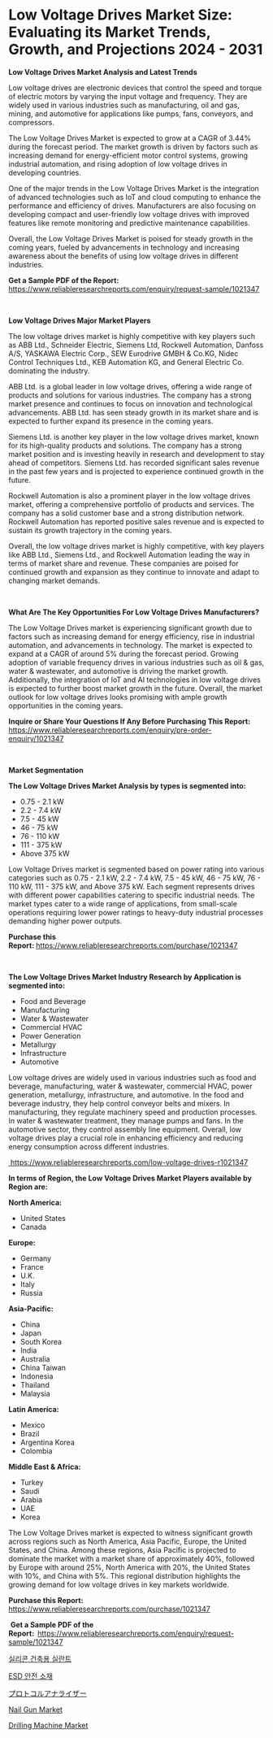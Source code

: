 <p><h1>Low Voltage Drives Market Size: Evaluating its Market Trends, Growth, and Projections 2024 - 2031</h1></p><p><strong>Low Voltage Drives Market Analysis and Latest Trends</strong></p>
<p><p>Low voltage drives are electronic devices that control the speed and torque of electric motors by varying the input voltage and frequency. They are widely used in various industries such as manufacturing, oil and gas, mining, and automotive for applications like pumps, fans, conveyors, and compressors.</p><p>The Low Voltage Drives Market is expected to grow at a CAGR of 3.44% during the forecast period. The market growth is driven by factors such as increasing demand for energy-efficient motor control systems, growing industrial automation, and rising adoption of low voltage drives in developing countries.</p><p>One of the major trends in the Low Voltage Drives Market is the integration of advanced technologies such as IoT and cloud computing to enhance the performance and efficiency of drives. Manufacturers are also focusing on developing compact and user-friendly low voltage drives with improved features like remote monitoring and predictive maintenance capabilities.</p><p>Overall, the Low Voltage Drives Market is poised for steady growth in the coming years, fueled by advancements in technology and increasing awareness about the benefits of using low voltage drives in different industries.</p></p>
<p><strong>Get a Sample PDF of the Report:&nbsp;</strong> <a href="https://www.reliableresearchreports.com/enquiry/request-sample/1021347">https://www.reliableresearchreports.com/enquiry/request-sample/1021347</a></p>
<p>&nbsp;</p>
<p><strong>Low Voltage Drives Major Market Players</strong></p>
<p><p>The low voltage drives market is highly competitive with key players such as ABB Ltd., Schneider Electric, Siemens Ltd, Rockwell Automation, Danfoss A/S, YASKAWA Electric Corp., SEW Eurodrive GMBH & Co.KG, Nidec Control Techniques Ltd., KEB Automation KG, and General Electric Co. dominating the industry.</p><p>ABB Ltd. is a global leader in low voltage drives, offering a wide range of products and solutions for various industries. The company has a strong market presence and continues to focus on innovation and technological advancements. ABB Ltd. has seen steady growth in its market share and is expected to further expand its presence in the coming years.</p><p>Siemens Ltd. is another key player in the low voltage drives market, known for its high-quality products and solutions. The company has a strong market position and is investing heavily in research and development to stay ahead of competitors. Siemens Ltd. has recorded significant sales revenue in the past few years and is projected to experience continued growth in the future.</p><p>Rockwell Automation is also a prominent player in the low voltage drives market, offering a comprehensive portfolio of products and services. The company has a solid customer base and a strong distribution network. Rockwell Automation has reported positive sales revenue and is expected to sustain its growth trajectory in the coming years.</p><p>Overall, the low voltage drives market is highly competitive, with key players like ABB Ltd., Siemens Ltd., and Rockwell Automation leading the way in terms of market share and revenue. These companies are poised for continued growth and expansion as they continue to innovate and adapt to changing market demands.</p></p>
<p>&nbsp;</p>
<p><strong>What Are The Key Opportunities For Low Voltage Drives Manufacturers?</strong></p>
<p><p>The Low Voltage Drives market is experiencing significant growth due to factors such as increasing demand for energy efficiency, rise in industrial automation, and advancements in technology. The market is expected to expand at a CAGR of around 5% during the forecast period. Growing adoption of variable frequency drives in various industries such as oil & gas, water & wastewater, and automotive is driving the market growth. Additionally, the integration of IoT and AI technologies in low voltage drives is expected to further boost market growth in the future. Overall, the market outlook for low voltage drives looks promising with ample growth opportunities in the coming years.</p></p>
<p><strong>Inquire or Share Your Questions If Any Before Purchasing This Report:</strong> <a href="https://www.reliableresearchreports.com/enquiry/pre-order-enquiry/1021347">https://www.reliableresearchreports.com/enquiry/pre-order-enquiry/1021347</a></p>
<p>&nbsp;</p>
<p><strong>Market Segmentation</strong></p>
<p><strong>The Low Voltage Drives Market Analysis by types is segmented into:</strong></p>
<p><ul><li>0.75 - 2.1 kW</li><li>2.2 - 7.4 kW</li><li>7.5 - 45 kW</li><li>46 - 75 kW</li><li>76 - 110 kW</li><li>111 - 375 kW</li><li>Above 375 kW</li></ul></p>
<p><p>Low Voltage Drives market is segmented based on power rating into various categories such as 0.75 - 2.1 kW, 2.2 - 7.4 kW, 7.5 - 45 kW, 46 - 75 kW, 76 - 110 kW, 111 - 375 kW, and Above 375 kW. Each segment represents drives with different power capabilities catering to specific industrial needs. The market types cater to a wide range of applications, from small-scale operations requiring lower power ratings to heavy-duty industrial processes demanding higher power outputs.</p></p>
<p><strong>Purchase this Report:&nbsp;</strong><a href="https://www.reliableresearchreports.com/purchase/1021347">https://www.reliableresearchreports.com/purchase/1021347</a></p>
<p>&nbsp;</p>
<p><strong>The Low Voltage Drives Market Industry Research by Application is segmented into:</strong></p>
<p><ul><li>Food and Beverage</li><li>Manufacturing</li><li>Water & Wastewater</li><li>Commercial HVAC</li><li>Power Generation</li><li>Metallurgy</li><li>Infrastructure</li><li>Automotive</li></ul></p>
<p><p>Low voltage drives are widely used in various industries such as food and beverage, manufacturing, water & wastewater, commercial HVAC, power generation, metallurgy, infrastructure, and automotive. In the food and beverage industry, they help control conveyor belts and mixers. In manufacturing, they regulate machinery speed and production processes. In water & wastewater treatment, they manage pumps and fans. In the automotive sector, they control assembly line equipment. Overall, low voltage drives play a crucial role in enhancing efficiency and reducing energy consumption across different industries.</p></p>
<p><a href="https://www.reliableresearchreports.com/low-voltage-drives-r1021347">&nbsp;https://www.reliableresearchreports.com/low-voltage-drives-r1021347</a></p>
<p><strong>In terms of Region, the Low Voltage Drives Market Players available by Region are:</strong></p>
<p>
    <p> <strong> North America: </strong>
        <ul>
            <li>United States</li>
            <li>Canada</li>
        </ul>
        </p> 
    <p> <strong> Europe: </strong>
        <ul>
            <li>Germany</li>
            <li>France</li>
            <li>U.K.</li>
            <li>Italy</li>
            <li>Russia</li>
        </ul>
        </p> 
    <p> <strong> Asia-Pacific: </strong>
        <ul>
            <li>China</li>
            <li>Japan</li>
            <li>South Korea</li>
            <li>India</li>
            <li>Australia</li>
            <li>China Taiwan</li>
            <li>Indonesia</li>
            <li>Thailand</li>
            <li>Malaysia</li>
        </ul>
        </p> 
    <p> <strong> Latin America: </strong>
        <ul>
            <li>Mexico</li>
            <li>Brazil</li>
            <li>Argentina Korea</li>
            <li>Colombia</li>
        </ul>
        </p> 
    <p> <strong> Middle East & Africa: </strong>
        <ul>
            <li>Turkey</li>
            <li>Saudi</li>
            <li>Arabia</li>
            <li>UAE</li>
            <li>Korea</li>
        </ul>
    </p>
    </p>
<p><p>The Low Voltage Drives market is expected to witness significant growth across regions such as North America, Asia Pacific, Europe, the United States, and China. Among these regions, Asia Pacific is projected to dominate the market with a market share of approximately 40%, followed by Europe with around 25%, North America with 20%, the United States with 10%, and China with 5%. This regional distribution highlights the growing demand for low voltage drives in key markets worldwide.</p></p>
<p><strong>Purchase this Report: </strong><a href="https://www.reliableresearchreports.com/purchase/1021347">https://www.reliableresearchreports.com/purchase/1021347</a></p>
<p>&nbsp;<strong>Get a Sample PDF of the Report:&nbsp;&nbsp;</strong><a href="https://www.reliableresearchreports.com/enquiry/request-sample/1021347">https://www.reliableresearchreports.com/enquiry/request-sample/1021347</a></p>
<p><strong></strong></p>
<p><p><a href="https://medium.com/@arthuralety6767836754/%EC%8B%A4%EB%A6%AC%EC%BD%98-%EA%B1%B4%EC%84%A4-%EC%8B%A4%EB%9E%80%ED%8A%B8-%EC%8B%9C%EC%9E%A5-%EB%8F%99%ED%96%A5-%EB%B0%8F-%EC%8B%9C%EC%9E%A5-%EB%B6%84%EC%84%9D%EC%9D%80-2024-2031%EB%85%84-%EA%B8%B0%EA%B0%84%EC%9D%84-%EB%8C%80%EC%83%81%EC%9C%BC%EB%A1%9C-%EC%98%88%EC%83%81%EB%90%A9%EB%8B%88%EB%8B%A4-4adcbd0198ad">실리콘 건축용 실란트</a></p><p><a href="https://medium.com/@duculucescu2022/esd-%EC%95%88%EC%A0%84-%EC%86%8C%EC%9E%AC-%EC%8B%9C%EC%9E%A5-%EC%A0%84%EB%A7%9D-%EC%82%B0%EC%97%85-%EA%B0%9C%EC%9A%94-%EB%B0%8F-%EC%98%88%EC%B8%A1-2024%EB%85%84%EB%B6%80%ED%84%B0-2031%EB%85%84%EA%B9%8C%EC%A7%80-6ef251d63694">ESD 안전 소재</a></p><p><a href="https://medium.com/@alletty768546/%E3%83%97%E3%83%AD%E3%83%88%E3%82%B3%E3%83%AB%E3%82%A2%E3%83%8A%E3%83%A9%E3%82%A4%E3%82%B6%E5%B8%82%E5%A0%B4%E3%81%AF-%E5%B8%82%E5%A0%B4%E3%82%B7%E3%82%A7%E3%82%A2-%E3%82%B5%E3%82%A4%E3%82%BA-%E3%81%8A%E3%82%88%E3%81%B32031%E5%B9%B4%E3%81%BE%E3%81%A7%E3%81%AE%E4%BA%88%E6%B8%AC%E3%81%AB%E7%84%A6%E7%82%B9%E3%82%92%E5%BD%93%E3%81%A6%E3%81%A6%E3%81%84%E3%81%BE%E3%81%99-600109f0b6c9">プロトコルアナライザー</a></p><p><a href="https://github.com/cecuraprangm/Market-Research-Report-List-2/blob/main/nail-gun-market.md">Nail Gun Market</a></p><p><a href="https://github.com/fiixsa/Market-Research-Report-List-2/blob/main/drilling-machine-market.md">Drilling Machine Market</a></p></p>